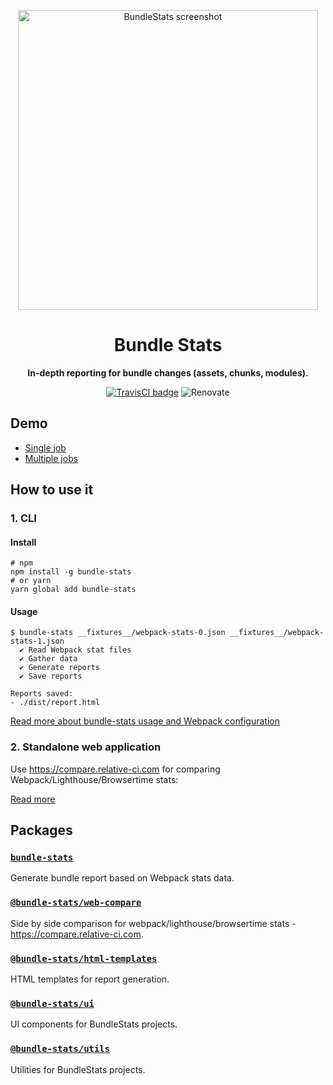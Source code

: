 <p align="center">
  <a href="https://relative-ci.com/tools/webpack-bundle-stats/demo-multiple-jobs.html" target="_blank"><img alt="BundleStats screenshot" width="480" src="https://www.dropbox.com/s/8t6m6rruaauwlxq/bundle-stats-screenshot-4.jpg?raw=1"/></a>
</p>
<h1 align="center">Bundle Stats</h1>
<p align="center">
<strong>
  In-depth reporting for bundle changes (assets, chunks, modules).
</strong>
</p>
<p align="center">
  <a href="https://travis-ci.org/bundle-stats/bundle-stats"><img alt="TravisCI badge" src="https://api.travis-ci.org/bundle-stats/bundle-stats.svg?branch=master"/></a>
  <img alt="Renovate" src="https://badges.renovateapi.com/github/bundle-stats/bundle-stats?v=1" />
</p>

## Demo

- [Single job](https://relative-ci.com/tools/webpack-bundle-stats/demo-single-job.html)
- [Multiple jobs](https://relative-ci.com/tools/webpack-bundle-stats/demo-multiple-jobs.html)


## How to use it

### 1. CLI

#### Install

```shell
# npm
npm install -g bundle-stats
# or yarn
yarn global add bundle-stats
```

#### Usage

```shell
$ bundle-stats __fixtures__/webpack-stats-0.json __fixtures__/webpack-stats-1.json
  ✔ Read Webpack stat files
  ✔ Gather data
  ✔ Generate reports
  ✔ Save reports

Reports saved:
- ./dist/report.html
```

[Read more about bundle-stats usage and Webpack configuration](packages/cli#readme)

### 2. Standalone web application

Use https://compare.relative-ci.com for comparing Webpack/Lighthouse/Browsertime stats:

[Read more](packages/web-compare#readme)

## Packages

### [`bundle-stats`](/packages/cli)

Generate bundle report based on Webpack stats data.

### [`@bundle-stats/web-compare`](packages/web-compare)
Side by side comparison for webpack/lighthouse/browsertime stats - https://compare.relative-ci.com.

### [`@bundle-stats/html-templates`](/packages/html-templates)
HTML templates for report generation.

### [`@bundle-stats/ui`](/packages/ui)
UI components for BundleStats projects.

### [`@bundle-stats/utils`](/packages/utils)
Utilities for BundleStats projects.
